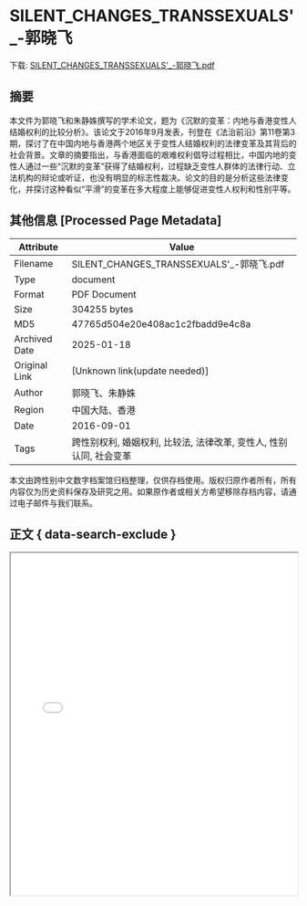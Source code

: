 # SILENT_CHANGES_TRANSSEXUALS'_-郭晓飞

<!-- tcd_download_link -->
下载: <a href="SILENT_CHANGES_TRANSSEXUALS'_-郭晓飞.pdf" download>SILENT_CHANGES_TRANSSEXUALS'_-郭晓飞.pdf</a>
<!-- tcd_download_link_end -->

## 摘要

<!-- tcd_abstract -->
本文件为郭晓飞和朱静姝撰写的学术论文，题为《沉默的变革：内地与香港变性人结婚权利的比较分析》。该论文于2016年9月发表，刊登在《法治前沿》第11卷第3期，探讨了在中国内地与香港两个地区关于变性人结婚权利的法律变革及其背后的社会背景。文章的摘要指出，与香港面临的艰难权利倡导过程相比，中国内地的变性人通过一些“沉默的变革”获得了结婚权利，过程缺乏变性人群体的法律行动、立法机构的辩论或听证，也没有明显的标志性裁决。论文的目的是分析这些法律变化，并探讨这种看似“平滑”的变革在多大程度上能够促进变性人权利和性别平等。

<!-- tcd_abstract_end -->

## 其他信息 [Processed Page Metadata]

| Attribute       | Value                                  |
|-----------------|----------------------------------------|
| Filename        | SILENT_CHANGES_TRANSSEXUALS'_-郭晓飞.pdf                             |
| Type            | document                                 |
| Format          | PDF Document                               |
| Size            | 304255 bytes                           |
| MD5             | 47765d504e20e408ac1c2fbadd9e4c8a                                  |
| Archived Date   | 2025-01-18                             |
| Original Link   | [Unknown link(update needed)]                         |
| Author          | 郭晓飞、朱静姝                               |
| Region          | 中国大陆、香港                               |
| Date            | 2016-09-01                                 |
| Tags            | 跨性别权利, 婚姻权利, 比较法, 法律改革, 变性人, 性别认同, 社会变革                                 |

本文由跨性别中文数字档案馆归档整理，仅供存档使用。版权归原作者所有，所有内容仅为历史资料保存及研究之用。如果原作者或相关方希望移除存档内容，请通过电子邮件与我们联系。

## 正文 { data-search-exclude }

<!-- tcd_main_text -->
<iframe src="../SILENT_CHANGES_TRANSSEXUALS'_-郭晓飞.pdf" width="100%" height="600px">
    <p>无法显示PDF，请下载查看。</p>
</iframe>
<!-- tcd_main_text_end -->

